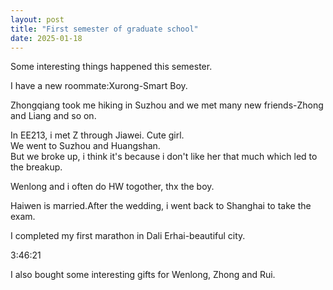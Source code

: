 ```yaml
---
layout: post
title: "First semester of graduate school"
date: 2025-01-18
---
```


Some interesting things happened this semester.  

I have a new roommate:Xurong-Smart Boy.  

Zhongqiang took me hiking in Suzhou and we met many new friends-Zhong and Liang and so on.

In EE213, i met Z through Jiawei. Cute girl.  
We went to Suzhou and Huangshan.  
But we broke up, i think it's because i don't like her that much which led to the breakup.

Wenlong and i often do HW togother, thx the boy.

Haiwen is married.After the wedding, i went back to Shanghai to take the exam.

I completed my first marathon in Dali Erhai-beautiful city.

3:46:21

I also bought some interesting gifts for Wenlong, Zhong and Rui.

